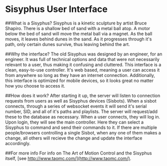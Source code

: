 # Sisyphus User Interface

##What is a Sisyphus?
Sisyphus is a kinetic sculpture by artist Bruce Shapiro. There is a shallow bed of sand with a metal ball atop.
A motor below the bed of sand will move the metal ball via a magnet. As the ball moves, it leaves behind dunes in the sand. As it progresses through it's path, only certain dunes survive, thus leaving behind the art.

##Why the interface?
The old Sisyphus was designed by an engineer, for an engineer. It was full of technical options and data that were not necessarily relevant to a user, thus making it confusing and cluttered.
This interface is a clean, easy-to-use controller. It's web based, meaning a user can access it from anywhere so long as they have an internet connection. Additionally, this interface is optimized for mobile devices, so it looks great no matter how you choose to access it.

##How does it work?
After starting it up, the server will listen to connection requests from users as well as Sisyphus devices (Sisbots).
When a sisbot connects, through a series of websocket events it will send it's serial number, SID, and all of it's paths and playlists. The server will request/add these to the database as necessary.
When a user connects, they will log in. Upon login, they will see the main controller. Here they can select a Sisyphus to command and send their commands to it.
If there are multiple people/browsers controlling a single Sisbot, when any one of them makes a change, all others will recieve the change and update the interface accordingly.


##For more info
For info on The Art of Motion Control and the Sisyphus itself, [see http://www.taomc.com/](http://www.taomc.com/).
